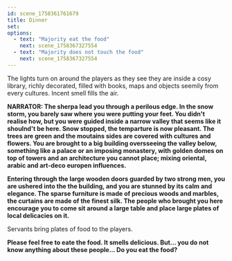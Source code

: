 ```yaml
---
id: scene_1758361761679
title: Dinner
set:
options:
  - text: "Majority eat the food"
    next: scene_1758367327554
  - text: "Majority does not touch the food"
    next: scene_1758367327554
---
```


The lights turn on around the players as they see they are inside a cosy library, richly decorated, filled with books, maps and objects seemily from every cultures. Incent smell fills the air. 

**NARRATOR: The sherpa lead you through a perilous edge. In the snow storm, you barely saw where you were putting your feet. You didn't realise how, but you were guided inside a narrow valley that seems like it shoulnd't be here. Snow stopped, the temparture is now pleasant. The trees are green and the moutains sides are covered with cultures and flowers. You are brought to a big building oversseeing the valley below, something like a palace or an imposing monastery, with golden domes on top of towers and an architecture you cannot place; mixing oriental, arabic and art-deco europen influences.** 

**Entering through the large wooden doors guarded by two strong men, you are ushered into the the building, and you are stunned by its calm and elegance. The sparse furniture is made of precious woods and marbles, the curtains are made of the finest silk. The people who brought you here encourage you to come sit around a large table and place large plates of local delicacies on it.**

Servants bring plates of food to the players. 

**Please feel free to eate the food. It smells delicious. But... you do not know anything about these people... Do you eat the food?**